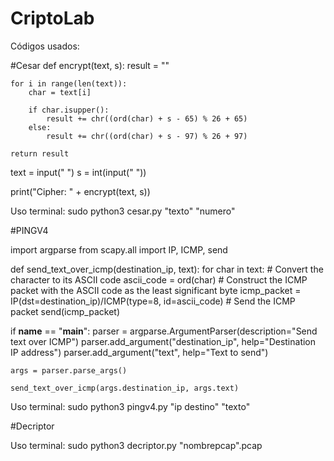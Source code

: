# CriptoLab

Códigos usados:

#Cesar
def encrypt(text, s):
    result = ""

    for i in range(len(text)):
        char = text[i]

        if char.isupper():
            result += chr((ord(char) + s - 65) % 26 + 65)
        else:
            result += chr((ord(char) + s - 97) % 26 + 97)

    return result
text = input(" ")
s = int(input(" "))


print("Cipher: " + encrypt(text, s))

Uso terminal: sudo python3 cesar.py "texto" "numero" 

#PINGV4

import argparse
from scapy.all import IP, ICMP, send

def send_text_over_icmp(destination_ip, text):
    for char in text:
        # Convert the character to its ASCII code
        ascii_code = ord(char)
        # Construct the ICMP packet with the ASCII code as the least significant byte
        icmp_packet = IP(dst=destination_ip)/ICMP(type=8, id=ascii_code)
        # Send the ICMP packet
        send(icmp_packet)

if __name__ == "__main__":
    parser = argparse.ArgumentParser(description="Send text over ICMP")
    parser.add_argument("destination_ip", help="Destination IP address")
    parser.add_argument("text", help="Text to send")

    args = parser.parse_args()

    send_text_over_icmp(args.destination_ip, args.text)

Uso terminal:  sudo python3 pingv4.py "ip destino" "texto"

#Decriptor
    
Uso terminal: sudo python3 decriptor.py "nombrepcap".pcap
